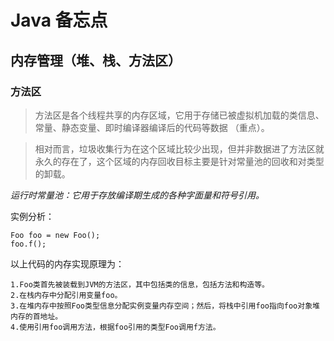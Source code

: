 # Java 备忘点
## 内存管理（堆、栈、方法区）

### 方法区

>方法区是各个线程共享的内存区域，它用于存储已被虚拟机加载的类信息、常量、静态变量、即时编译器编译后的代码等数据 （重点）。
   
>相对而言，垃圾收集行为在这个区域比较少出现，但并非数据进了方法区就永久的存在了，这个区域的内存回收目标主要是针对常量池的回收和对类型的卸载。
   
*运行时常量池：它用于存放编译期生成的各种字面量和符号引用。*

实例分析：
    
    Foo foo = new Foo();
    foo.f();

 以上代码的内存实现原理为：
 
    1.Foo类首先被装载到JVM的方法区，其中包括类的信息，包括方法和构造等。
    2.在栈内存中分配引用变量foo。
    3.在堆内存中按照Foo类型信息分配实例变量内存空间；然后，将栈中引用foo指向foo对象堆内存的首地址。 
    4.使用引用foo调用方法，根据foo引用的类型Foo调用f方法。
